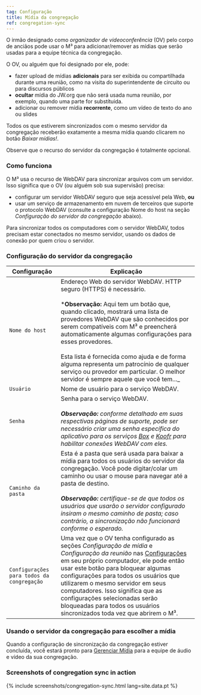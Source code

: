```yaml
---
tag: Configuração
title: Mídia da congregação
ref: congregation-sync
---
```


O irmão designado como *organizador de videoconferência* (OV) pelo corpo de anciãos pode usar o M³ para adicionar/remover as mídias que serão usadas para a equipe técnica da congregação.

O OV, ou alguém que foi designado por ele, pode:

- fazer upload de mídias **adicionais** para ser exibida ou compartilhada durante uma reunião, como na visita do superintendente de circuito ou para discursos públicos
- **ocultar** mídia do JW.org que não será usada numa reunião, por exemplo, quando uma parte for substítuida.
- adicionar ou remover mídia **recorrente**, como um vídeo de texto do ano ou slides

Todos os que estiverem sincronizados com o mesmo servidor da congregação receberão exatamente a mesma mídia quando clicarem no botão *Baixar mídias!*.

Observe que o recurso do servidor da congregação é totalmente opcional.

### Como funciona

O M³ usa o recurso de WebDAV para sincronizar arquivos com um servidor. Isso significa que o OV (ou alguém sob sua supervisão) precisa:

- configurar um servidor WebDAV seguro que seja acessível pela Web, **ou**
- usar um serviço de armazenamento em nuvem de terceiros que suporte o protocolo WebDAV (consulte a configuração Nome do host na seção *Configuração do servidor da congregação* abaixo).

Para sincronizar todos os computadores com o servidor WebDAV, todos precisam estar conectados no mesmo servidor, usando os dados de conexão por quem criou o servidor.

### Configuração do servidor da congregação

| Configuração                              | Explicação                                                                                                                                                                                                                                                                                                                                                                                                                                                                                                            |
| ----------------------------------------- | --------------------------------------------------------------------------------------------------------------------------------------------------------------------------------------------------------------------------------------------------------------------------------------------------------------------------------------------------------------------------------------------------------------------------------------------------------------------------------------------------------------------- |
| `Nome do host`                            | Endereço Web do servidor WebDAV. HTTP seguro (HTTPS) é necessário. <br><br> ***Observação:** Aqui tem um botão que, quando clicado, mostrará uma lista de provedores WebDAV que são conhecidos por serem compatíveis com M³ e preencherá automaticamente algumas configurações para esses provedores. <br><br> Esta lista é fornecida como ajuda e de forma alguma representa um patrocínio de qualquer serviço ou provedor em particular. O melhor servidor é sempre aquele que você tem..._ |
| `Usuário`                                 | Nome de usuário para o serviço WebDAV.                                                                                                                                                                                                                                                                                                                                                                                                                                                                                |
| `Senha`                                   | Senha para o serviço WebDAV. <br><br> ***Observação:** conforme detalhado em suas respectivas páginas de suporte, pode ser necessário criar uma senha específica do aplicativo para os serviços [Box](https://support.box.com/hc/en-us/articles/360043696414-WebDAV-with-Box) e [Koofr](https://koofr.eu/help/koofr_with_webdav/how-do-i-connect-a-service-to-koofr-through-webdav/) para habilitar conexões WebDAV com eles.*                                                                            |
| `Caminho da pasta`                        | Esta é a pasta que será usada para baixar a mídia para todos os usuários do servidor da congregação. Você pode digitar/colar um caminho ou usar o mouse para navegar até a pasta de destino. <br><br> ***Observação:** certifique-se de que todos os usuários que usarão o servidor configurado insiram o mesmo caminho de pasta; caso contrário, a sincronização não funcionará conforme o esperado.*                                                                                                    |
| `Configurações para todos da congregação` | Uma vez que o OV tenha configurado as seções *Configuração de mídia* e *Configuração da reunião* nas [Configurações]({{page.lang}}/#configuration) em seu próprio computador, ele pode então usar este botão para bloquear algumas configurações para todos os usuários que utilizarem o mesmo servidor em seus computadores. Isso significa que as configurações selecionadas serão bloqueadas para todos os usuários sincronizados toda vez que abrirem o M³.                                                       |

### Usando o servidor da congregação para escolher a mídia

Quando a configuração de sincronização da congregação estiver concluída, você estará pronto para [Gerenciar Mídia]({{page.lang}}/#manage-media) para a equipe de áudio e vídeo da sua congregação.

### Screenshots of congregation sync in action

{% include screenshots/congregation-sync.html lang=site.data.pt %}
